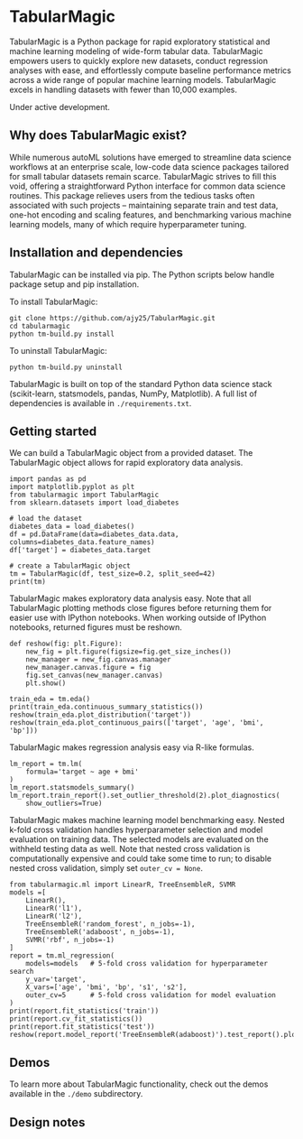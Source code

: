 # TabularMagic

TabularMagic is a Python package for rapid exploratory statistical and machine learning modeling of wide-form tabular data. TabularMagic empowers users to quickly explore new datasets, conduct regression analyses with ease, and effortlessly compute baseline performance metrics across a wide range of popular machine learning models. TabularMagic excels in handling datasets with fewer than 10,000 examples. 

Under active development.


## Why does TabularMagic exist?

While numerous autoML solutions have emerged to streamline data science workflows at an enterprise scale, low-code data science packages tailored for small tabular datasets remain scarce. TabularMagic strives to fill this void, offering a straightforward Python interface for common data science routines. This package relieves users from the tedious tasks often associated with such projects – maintaining separate train and test data, one-hot encoding and scaling features, and benchmarking various machine learning models, many of which require hyperparameter tuning.


## Installation and dependencies

TabularMagic can be installed via pip. The Python scripts below handle 
package setup and pip installation. 

To install TabularMagic: 
```
git clone https://github.com/ajy25/TabularMagic.git
cd tabularmagic
python tm-build.py install
```

To uninstall TabularMagic:
```
python tm-build.py uninstall
```

TabularMagic is built on top of the standard Python data science stack (scikit-learn, statsmodels, pandas, NumPy, Matplotlib). 
A full list of dependencies is available in ```./requirements.txt```.


## Getting started

We can build a TabularMagic object from a provided dataset. The TabularMagic object allows for rapid exploratory data analysis. 
```
import pandas as pd
import matplotlib.pyplot as plt
from tabularmagic import TabularMagic
from sklearn.datasets import load_diabetes

# load the dataset
diabetes_data = load_diabetes()
df = pd.DataFrame(data=diabetes_data.data, columns=diabetes_data.feature_names)
df['target'] = diabetes_data.target

# create a TabularMagic object
tm = TabularMagic(df, test_size=0.2, split_seed=42)
print(tm)
```

TabularMagic makes exploratory data analysis easy. Note that all TabularMagic plotting methods close figures before returning them for easier use with IPython notebooks. When working outside of IPython notebooks, returned figures must be reshown. 
```
def reshow(fig: plt.Figure):
    new_fig = plt.figure(figsize=fig.get_size_inches())
    new_manager = new_fig.canvas.manager
    new_manager.canvas.figure = fig
    fig.set_canvas(new_manager.canvas)
    plt.show()

train_eda = tm.eda()
print(train_eda.continuous_summary_statistics())
reshow(train_eda.plot_distribution('target'))
reshow(train_eda.plot_continuous_pairs(['target', 'age', 'bmi', 'bp']))
```

TabularMagic makes regression analysis easy via R-like formulas.
```
lm_report = tm.lm(
    formula='target ~ age + bmi'
)
lm_report.statsmodels_summary()
lm_report.train_report().set_outlier_threshold(2).plot_diagnostics(
    show_outliers=True)
```

TabularMagic makes machine learning model benchmarking easy. Nested k-fold cross validation handles hyperparameter selection and model evaluation on training data. The selected models are evaluated on the withheld testing data as well. Note that nested cross validation is computationally expensive and could take some time to run; to disable nested cross validation, simply set `outer_cv = None`.
```
from tabularmagic.ml import LinearR, TreeEnsembleR, SVMR
models =[
    LinearR(),
    LinearR('l1'),
    LinearR('l2'),
    TreeEnsembleR('random_forest', n_jobs=-1),
    TreeEnsembleR('adaboost', n_jobs=-1),
    SVMR('rbf', n_jobs=-1)
]
report = tm.ml_regression(
    models=models   # 5-fold cross validation for hyperparameter search
    y_var='target',
    X_vars=['age', 'bmi', 'bp', 's1', 's2'],
    outer_cv=5      # 5-fold cross validation for model evaluation
)
print(report.fit_statistics('train'))
print(report.cv_fit_statistics())
print(report.fit_statistics('test'))
reshow(report.model_report('TreeEnsembleR(adaboost)').test_report().plot_obs_vs_pred())
```



## Demos

To learn more about TabularMagic functionality, check out the demos available in
the ```./demo``` subdirectory. 



## Design notes











